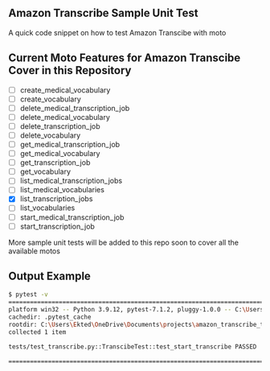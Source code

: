 ## Amazon Transcribe Sample Unit Test

A quick code snippet on how to test Amazon Transcibe with moto

## Current Moto Features for Amazon Transcibe Cover in this Repository
- [ ] create_medical_vocabulary
- [ ] create_vocabulary
- [ ] delete_medical_transcription_job
- [ ] delete_medical_vocabulary
- [ ] delete_transcription_job
- [ ] delete_vocabulary
- [ ] get_medical_transcription_job
- [ ] get_medical_vocabulary
- [ ] get_transcription_job
- [ ] get_vocabulary
- [ ] list_medical_transcription_jobs
- [ ] list_medical_vocabularies
- [x] list_transcription_jobs
- [ ] list_vocabularies
- [ ] start_medical_transcription_job
- [ ] start_transcription_job

More sample unit tests will be added to this repo soon to cover all the available motos

## Output Example

```bash
$ pytest -v
====================================================================================================== test session starts =======================================================================================================
platform win32 -- Python 3.9.12, pytest-7.1.2, pluggy-1.0.0 -- C:\Users\Ekted\miniconda3\envs\aws\python.exe
cachedir: .pytest_cache
rootdir: C:\Users\Ekted\OneDrive\Documents\projects\amazon_transcribe_testing
collected 1 item

tests/test_transcribe.py::TranscibeTest::test_start_transcribe PASSED                                                                                                                                                       [100%]

======================================================================================================= 1 passed in 0.41s ========================================================================================================
```